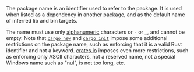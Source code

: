 The package name is an identifier used to refer to the package. It is used
when listed as a dependency in another package, and as the default name of
inferred lib and bin targets.

The name must use only [alphanumeric](https://doc.rust-lang.org/std/primitive.char.html#method.is_alphanumeric) characters or `-` or `_`, and cannot be empty.
Note that [`cargo new`](https://doc.rust-lang.org/cargo/commands/cargo-new.html) and [`cargo init`](https://doc.rust-lang.org/cargo/commands/cargo-init.html) impose some additional restrictions on
the package name, such as enforcing that it is a valid Rust identifier and not
a keyword. [crates.io](https://crates.io) imposes even more restrictions, such as
enforcing only ASCII characters, not a reserved name, not a special Windows
name such as "nul", is not too long, etc.